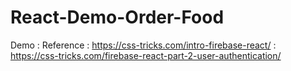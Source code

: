 # React-Demo-Order-Food

Demo : 
Reference : https://css-tricks.com/intro-firebase-react/
          : https://css-tricks.com/firebase-react-part-2-user-authentication/
